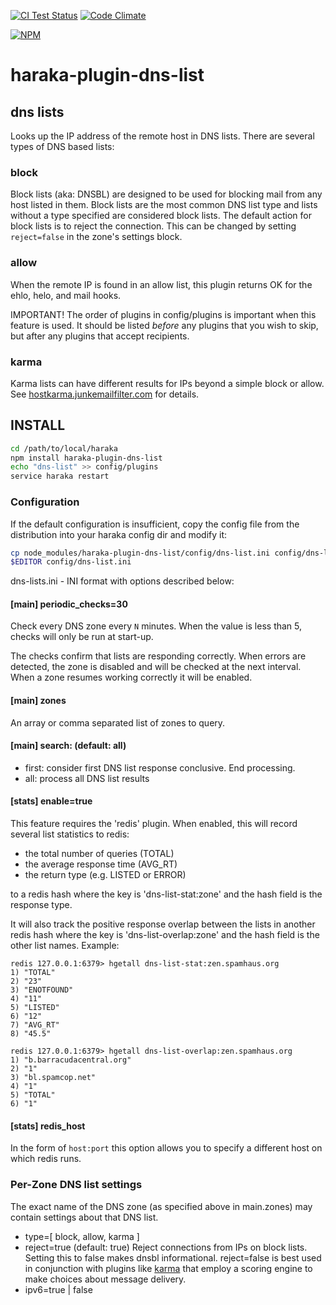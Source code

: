 [![CI Test Status][ci-img]][ci-url]
[![Code Climate][clim-img]][clim-url]

[![NPM][npm-img]][npm-url]

# haraka-plugin-dns-list

## dns lists

Looks up the IP address of the remote host in DNS lists. There are several types of DNS based lists:

### block

Block lists (aka: DNSBL) are designed to be used for blocking mail from any host listed in them. Block lists are the most common DNS list type and lists without a type specified are considered block lists. The default action for block lists is to reject the connection. This can be changed by setting `reject=false` in the zone's settings block.


### allow

When the remote IP is found in an allow list, this plugin returns OK for the ehlo, helo, and mail hooks.

IMPORTANT!  The order of plugins in config/plugins is important when this feature is used. It should be listed *before* any plugins that you wish to skip, but after any plugins that accept recipients.

### karma

Karma lists can have different results for IPs beyond a simple block or allow. See [hostkarma.junkemailfilter.com](https://hostkarma.junkemailfilter.com) for details.


## INSTALL

```sh
cd /path/to/local/haraka
npm install haraka-plugin-dns-list
echo "dns-list" >> config/plugins
service haraka restart
```

### Configuration

If the default configuration is insufficient, copy the config file from the distribution into your haraka config dir and modify it:

```sh
cp node_modules/haraka-plugin-dns-list/config/dns-list.ini config/dns-list.ini
$EDITOR config/dns-list.ini
```

dns-lists.ini - INI format with options described below:

#### [main] periodic_checks=30

Check every DNS zone every `N` minutes. When the value is less than 5, checks will only be run at start-up.

The checks confirm that lists are responding correctly. When errors are detected, the zone is disabled and will be checked at the next interval. When a zone resumes working correctly it will be enabled.


#### [main] zones

An array or comma separated list of zones to query.


#### [main] search: (default: all)

- first: consider first DNS list response conclusive. End processing.
- all:   process all DNS list results


#### [stats] enable=true

This feature requires the 'redis' plugin. When enabled, this will record several list statistics to redis:
    
- the total number of queries (TOTAL)
- the average response time (AVG\_RT)
- the return type (e.g. LISTED or ERROR)

to a redis hash where the key is 'dns-list-stat:zone' and the hash field is the response type.

It will also track the positive response overlap between the lists in another redis hash where the key is 'dns-list-overlap:zone' and the hash field is the other list names. Example:

````
redis 127.0.0.1:6379> hgetall dns-list-stat:zen.spamhaus.org
1) "TOTAL"
2) "23"
3) "ENOTFOUND"
4) "11"
5) "LISTED"
6) "12"
7) "AVG_RT"
8) "45.5"

redis 127.0.0.1:6379> hgetall dns-list-overlap:zen.spamhaus.org
1) "b.barracudacentral.org"
2) "1"
3) "bl.spamcop.net"
4) "1"
5) "TOTAL"
6) "1"
````

#### [stats] redis\_host

In the form of `host:port` this option allows you to specify a different host on which redis runs.


### Per-Zone DNS list settings

The exact name of the DNS zone (as specified above in main.zones) may contain settings about that DNS list. 

* type=[ block, allow, karma ]
* reject=true (default: true) Reject connections from IPs on block lists. Setting this to false makes dnsbl informational. reject=false is best used in conjunction with plugins like [karma](/manual/plugins/karma.html) that employ a scoring engine to make choices about message delivery.
* ipv6=true | false


[ci-img]: https://github.com/haraka/haraka-plugin-dns-list/actions/workflows/ci.yml/badge.svg
[ci-url]: https://github.com/haraka/haraka-plugin-dns-list/actions/workflows/ci.yml
[clim-img]: https://codeclimate.com/github/haraka/haraka-plugin-dns-list/badges/gpa.svg
[clim-url]: https://codeclimate.com/github/haraka/haraka-plugin-dns-list
[npm-img]: https://nodei.co/npm/haraka-plugin-dns-list.png
[npm-url]: https://www.npmjs.com/package/haraka-plugin-dns-list
